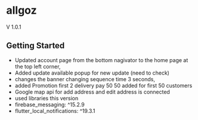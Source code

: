 # allgoz 


V 1.0.1

## Getting Started


- Updated account page from the bottom nagivator to the home page at the top left corner,
- Added update available popup for new update (need to check)
- changes the banner changing sequence time 3 seconds,
- added Promotion first 2 delivery pay 50 50 added for first 50 customers
- Google map api for add address and edit address is connected
- used libraries this version
- firebase_messaging: ^15.2.9
- flutter_local_notifications: ^19.3.1